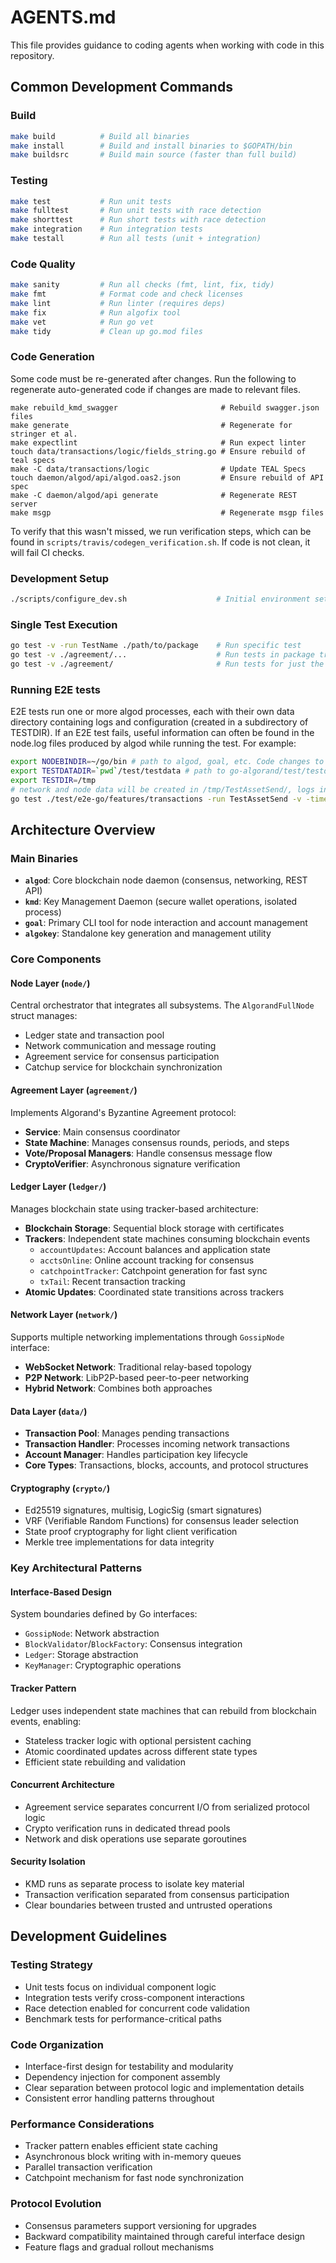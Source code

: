 # AGENTS.md

This file provides guidance to coding agents when working with code in this repository.

## Common Development Commands

### Build
```bash
make build          # Build all binaries
make install        # Build and install binaries to $GOPATH/bin
make buildsrc       # Build main source (faster than full build)
```

### Testing
```bash
make test           # Run unit tests
make fulltest       # Run unit tests with race detection
make shorttest      # Run short tests with race detection
make integration    # Run integration tests
make testall        # Run all tests (unit + integration)
```

### Code Quality
```bash
make sanity         # Run all checks (fmt, lint, fix, tidy)
make fmt            # Format code and check licenses
make lint           # Run linter (requires deps)
make fix            # Run algofix tool
make vet            # Run go vet
make tidy           # Clean up go.mod files
```

### Code Generation

Some code must be re-generated after changes. Run the following to regenerate auto-generated code if changes are made to relevant files.

```
make rebuild_kmd_swagger                       # Rebuild swagger.json files
make generate                                  # Regenerate for stringer et al.
make expectlint                                # Run expect linter
touch data/transactions/logic/fields_string.go # Ensure rebuild of teal specs
make -C data/transactions/logic                # Update TEAL Specs
touch daemon/algod/api/algod.oas2.json         # Ensure rebuild of API spec
make -C daemon/algod/api generate              # Regenerate REST server
make msgp                                      # Regenerate msgp files
```

To verify that this wasn't missed, we run verification steps, which can be found in `scripts/travis/codegen_verification.sh`. If code is not clean, it will fail CI checks.

### Development Setup
```bash
./scripts/configure_dev.sh                    # Initial environment setup
```

### Single Test Execution
```bash
go test -v -run TestName ./path/to/package    # Run specific test
go test -v ./agreement/...                    # Run tests in package tree rooted at agreement
go test -v ./agreement/                       # Run tests for just the agreement package
```

### Running E2E tests
E2E tests run one or more algod processes, each with their own data directory containing logs and configuration (created in a subdirectory of TESTDIR). If an E2E test fails, useful information can often be found in the node.log files produced by algod while running the test. For example:
```bash
export NODEBINDIR=~/go/bin # path to algod, goal, etc. Code changes to goal or algod require rebuilding with "make" to place new binaries here before running E2E tests.
export TESTDATADIR=`pwd`/test/testdata # path to go-algorand/test/testdata
export TESTDIR=/tmp
# network and node data will be created in /tmp/TestAssetSend/, logs in /tmp/TestAssetSend/Primary/node.log and /tmp/TestAssetSend/Node/node.log
go test ./test/e2e-go/features/transactions -run TestAssetSend -v -timeout=0
```

## Architecture Overview

### Main Binaries
- **`algod`**: Core blockchain node daemon (consensus, networking, REST API)
- **`kmd`**: Key Management Daemon (secure wallet operations, isolated process)
- **`goal`**: Primary CLI tool for node interaction and account management
- **`algokey`**: Standalone key generation and management utility

### Core Components

#### Node Layer (`node/`)
Central orchestrator that integrates all subsystems. The `AlgorandFullNode` struct manages:
- Ledger state and transaction pool
- Network communication and message routing
- Agreement service for consensus participation
- Catchup service for blockchain synchronization

#### Agreement Layer (`agreement/`)
Implements Algorand's Byzantine Agreement protocol:
- **Service**: Main consensus coordinator
- **State Machine**: Manages consensus rounds, periods, and steps
- **Vote/Proposal Managers**: Handle consensus message flow
- **CryptoVerifier**: Asynchronous signature verification

#### Ledger Layer (`ledger/`)
Manages blockchain state using tracker-based architecture:
- **Blockchain Storage**: Sequential block storage with certificates
- **Trackers**: Independent state machines consuming blockchain events
  - `accountUpdates`: Account balances and application state
  - `acctsOnline`: Online account tracking for consensus
  - `catchpointTracker`: Catchpoint generation for fast sync
  - `txTail`: Recent transaction tracking
- **Atomic Updates**: Coordinated state transitions across trackers

#### Network Layer (`network/`)
Supports multiple networking implementations through `GossipNode` interface:
- **WebSocket Network**: Traditional relay-based topology
- **P2P Network**: LibP2P-based peer-to-peer networking
- **Hybrid Network**: Combines both approaches

#### Data Layer (`data/`)
- **Transaction Pool**: Manages pending transactions
- **Transaction Handler**: Processes incoming network transactions
- **Account Manager**: Handles participation key lifecycle
- **Core Types**: Transactions, blocks, accounts, and protocol structures

#### Cryptography (`crypto/`)
- Ed25519 signatures, multisig, LogicSig (smart signatures)
- VRF (Verifiable Random Functions) for consensus leader selection
- State proof cryptography for light client verification
- Merkle tree implementations for data integrity

### Key Architectural Patterns

#### Interface-Based Design
System boundaries defined by Go interfaces:
- `GossipNode`: Network abstraction
- `BlockValidator`/`BlockFactory`: Consensus integration
- `Ledger`: Storage abstraction
- `KeyManager`: Cryptographic operations

#### Tracker Pattern
Ledger uses independent state machines that can rebuild from blockchain events, enabling:
- Stateless tracker logic with optional persistent caching
- Atomic coordinated updates across different state types
- Efficient state rebuilding and validation

#### Concurrent Architecture
- Agreement service separates concurrent I/O from serialized protocol logic
- Crypto verification runs in dedicated thread pools
- Network and disk operations use separate goroutines

#### Security Isolation
- KMD runs as separate process to isolate key material
- Transaction verification separated from consensus participation
- Clear boundaries between trusted and untrusted operations

## Development Guidelines

### Testing Strategy
- Unit tests focus on individual component logic
- Integration tests verify cross-component interactions
- Race detection enabled for concurrent code validation
- Benchmark tests for performance-critical paths

### Code Organization
- Interface-first design for testability and modularity
- Dependency injection for component assembly
- Clear separation between protocol logic and implementation details
- Consistent error handling patterns throughout

### Performance Considerations
- Tracker pattern enables efficient state caching
- Asynchronous block writing with in-memory queues
- Parallel transaction verification
- Catchpoint mechanism for fast node synchronization

### Protocol Evolution
- Consensus parameters support versioning for upgrades
- Backward compatibility maintained through careful interface design
- Feature flags and gradual rollout mechanisms
